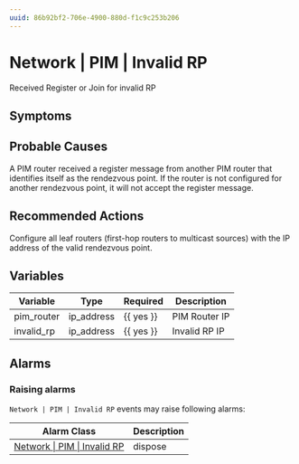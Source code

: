 ```yaml
---
uuid: 86b92bf2-706e-4900-880d-f1c9c253b206
---
```

# Network | PIM | Invalid RP

Received Register or Join for invalid RP

## Symptoms

## Probable Causes

A PIM router received a register message from another PIM router that identifies itself as the rendezvous point. If the router is not configured for another rendezvous point, it will not accept the register message.

## Recommended Actions

Configure all leaf routers (first-hop routers to multicast sources) with the IP address of the valid rendezvous point.

## Variables

| Variable   | Type       | Required  | Description   |
| ---------- | ---------- | --------- | ------------- |
| pim_router | ip_address | {{ yes }} | PIM Router IP |
| invalid_rp | ip_address | {{ yes }} | Invalid RP IP |

## Alarms

### Raising alarms

`Network | PIM | Invalid RP` events may raise following alarms:

| Alarm Class                                                                                | Description |
| ------------------------------------------------------------------------------------------ | ----------- |
| [Network \| PIM \| Invalid RP](../../../alarm-classes-reference/network/pim/invalid-rp.md) | dispose     |

